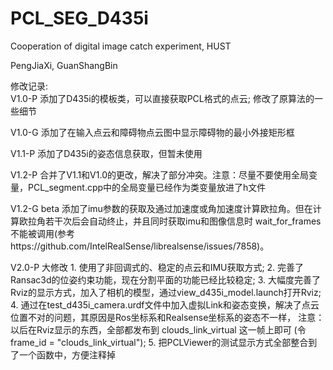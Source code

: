 # PCL_SEG_D435i
Cooperation of digital image catch experiment, HUST

PengJiaXi, GuanShangBin

修改记录:  
V1.0-P 添加了D435i的模板类，可以直接获取PCL格式的点云; 修改了原算法的一些细节  

V1.0-G 添加了在输入点云和障碍物点云图中显示障碍物的最小外接矩形框

V1.1-P 添加了D435i的姿态信息获取，但暂未使用

V1.2-P 合并了V1.1和V1.0的更改，解决了部分冲突。注意：尽量不要使用全局变量，PCL_segment.cpp中的全局变量已经作为类变量放进了h文件  

V1.2-G beta 添加了imu参数的获取及通过加速度或角加速度计算欧拉角。但在计算欧拉角若干次后会自动终止，并且同时获取imu和图像信息时 wait_for_frames不能被调用(参考https://github.com/IntelRealSense/librealsense/issues/7858)。

V2.0-P 大修改
    1. 使用了非回调式的、稳定的点云和IMU获取方式;
    2. 完善了Ransac3d的位姿约束功能，现在分割平面的功能已经比较稳定;
    3. 大幅度完善了Rviz的显示方式，加入了相机的模型，通过view_d435i_model.launch打开Rviz;
    4. 通过在test_d435i_camera.urdf文件中加入虚拟Link和姿态变换，解决了点云位置不对的问题，其原因是Ros坐标系和Realsense坐标系的姿态不一样，
        注意：以后在Rviz显示的东西，全部都发布到 clouds_link_virtual 这一帧上即可 (令frame_id = "clouds_link_virtual");
    5. 把PCLViewer的测试显示方式全部整合到了一个函数中，方便注释掉